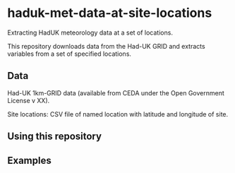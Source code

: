 # haduk-met-data-at-site-locations
Extracting HadUK meteorology data at a set of locations. 

This repository downloads data from the Had-UK GRID and extracts variables from a set of specified locations. 


## Data

Had-UK 1km-GRID data (available from CEDA under the Open Government License v XX).

Site locations: CSV file of named location with latitude and longitude of site.

## Using this repository

## Examples
